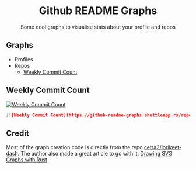 <div align="center">

# Github README Graphs

Some cool graphs to visualise stats about your profile and repos

</div>

## Graphs

- Profiles
- Repos
  - [Weekly Commit Count](#weekly-commit-count)

## Weekly Commit Count

[![Weekly Commit Count](https://github-readme-graphs.shuttleapp.rs/repo/rust-lang/rust/weekly-commit-count?title=Weekly%20Commit%20Count%20(rust-lang/rust))](https://github.com/LiamGallagher737/github_readme_graphs)

```md
[![Weekly Commit Count](https://github-readme-graphs.shuttleapp.rs/repo/{USER}/{REPO}/weekly-commit-count)](https://github.com/LiamGallagher737/github_readme_graphs)
```

## Credit

Most of the graph creation code is directly from the repo [cetra3/lorikeet-dash](https://github.com/cetra3/lorikeet-dash). The author also made a great article to go with it: [Drawing SVG Graphs with Rust](https://cetra3.github.io/blog/drawing-svg-graphs-rust/).
